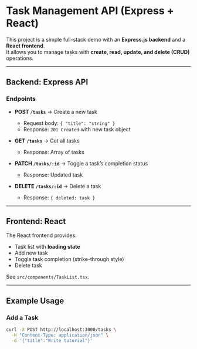 # Task Management API (Express + React)

This project is a simple full-stack demo with an **Express.js backend** and a **React frontend**.  
It allows you to manage tasks with **create, read, update, and delete (CRUD)** operations.

---

## Backend: Express API

### Endpoints

- **POST `/tasks`** → Create a new task  
  - Request body: `{ "title": "string" }`  
  - Response: `201 Created` with new task object  

- **GET `/tasks`** → Get all tasks  
  - Response: Array of tasks  

- **PATCH `/tasks/:id`** → Toggle a task’s completion status  
  - Response: Updated task  

- **DELETE `/tasks/:id`** → Delete a task  
  - Response: `{ deleted: task }`

---

## Frontend: React

The React frontend provides:

- Task list with **loading state**
- Add new task
- Toggle task completion (strike-through style)
- Delete task

See `src/components/TaskList.tsx`.

---

## Example Usage

### Add a Task

```bash
curl -X POST http://localhost:3000/tasks \
  -H "Content-Type: application/json" \
  -d '{"title":"Write tutorial"}'
